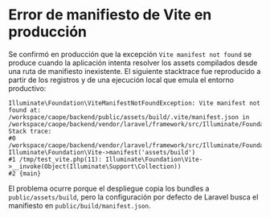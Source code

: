 # Error de manifiesto de Vite en producción

Se confirmó en producción que la excepción `Vite manifest not found` se produce cuando la aplicación intenta resolver los assets compilados desde una ruta de manifiesto inexistente. El siguiente stacktrace fue reproducido a partir de los registros y de una ejecución local que emula el entorno productivo:

```
Illuminate\Foundation\ViteManifestNotFoundException: Vite manifest not found at: /workspace/caope/backend/public/assets/build/.vite/manifest.json in /workspace/caope/backend/vendor/laravel/framework/src/Illuminate/Foundation/Vite.php:946
Stack trace:
#0 /workspace/caope/backend/vendor/laravel/framework/src/Illuminate/Foundation/Vite.php(384): Illuminate\Foundation\Vite->manifest('assets/build')
#1 /tmp/test_vite.php(11): Illuminate\Foundation\Vite->__invoke(Object(Illuminate\Support\Collection))
#2 {main}
```

El problema ocurre porque el despliegue copia los bundles a `public/assets/build`, pero la configuración por defecto de Laravel busca el manifiesto en `public/build/manifest.json`.
